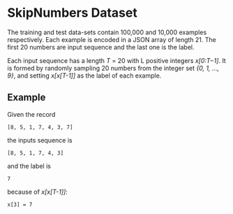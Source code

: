 # SkipNumbers Dataset
The training and test data-sets contain 100,000 and 10,000 examples respectively.
Each example is encoded in a JSON array of length 21. The first 20 numbers are input sequence and the last one is the label.  

Each input sequence has a length *T* = 20 with L positive integers *x[0:T−1]*. It is formed by randomly sampling 20 numbers from the integer set *{0, 1, ..., 9}*, and setting *x[x[T-1]]* as the label of each example.

## Example

Given the record

```
[8, 5, 1, 7, 4, 3, 7]
```

the inputs sequence is 

```
[8, 5, 1, 7, 4, 3]
```

and the label is

```
7
```

because of *x[x[T-1]]*:

```
x[3] = 7
```
